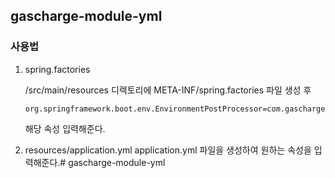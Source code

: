 ## gascharge-module-yml

### 사용법
1. spring.factories

    /src/main/resources 디렉토리에 META-INF/spring.factories 파일 생성 후
    ```properties
    org.springframework.boot.env.EnvironmentPostProcessor=com.gascharge.taemin.config.YmlEnvironmentPostProcessor
    ```
    해당 속성 입력해준다.


2. resources/application.yml
    application.yml 파일을 생성하여 원하는 속성을 입력해준다.# gascharge-module-yml
